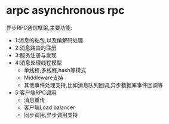 # arpc asynchronous rpc
异步RPC通信框架,主要功能:  
- 1:消息的粘包,以及编解码处理  
- 2:消息路由的注册
- 3:服务注册与发现
- 4:消息处理线程模型
    - 单线程,多线程,hash等模式
    - Middleware支持
    - 其他事件处理支持,比如消息队列回调,异步数据库事件回调等
- 5:客户端RPC调用
    - 消息重传
    - 客户端Load balancer
    - 同步调用,异步调用支持
